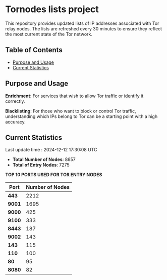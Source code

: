 # Tornodes lists project

This repository provides updated lists of IP addresses associated with Tor relay nodes. The lists are refreshed every 30 minutes to ensure they reflect the most current state of the Tor network.

## Table of Contents

- [Purpose and Usage](#purpose-and-usage)
- [Current Statistics](#current-statistics)


## Purpose and Usage

**Enrichment**: For services that wish to allow Tor traffic or identify it correctly.

**Blacklisting**: For those who want to block or control Tor traffic, understanding which IPs belong to Tor can be a starting point with a high accuracy.

## Current Statistics

Last update time : 2024-12-12 17:30:08 UTC

- **Total Number of Nodes**: 8657
- **Total of Entry Nodes**: 7275

**TOP 10 PORTS USED FOR TOR ENTRY NODES**

| **Port** | **Number of Nodes** |
|------|-----------------|
| **443**   | 2212  |
| **9001**   | 1695  |
| **9000**   | 425  |
| **9100**   | 333  |
| **8443**   | 187  |
| **9002**   | 143  |
| **143**   | 115  |
| **110**   | 100  |
| **80**   | 95  |
| **8080**   | 82  |

